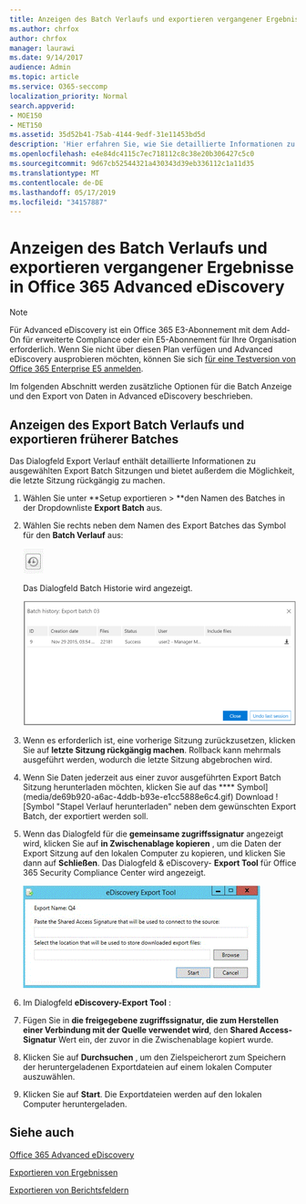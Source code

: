 ```yaml
---
title: Anzeigen des Batch Verlaufs und exportieren vergangener Ergebnisse in Office 365 Advanced eDiscovery
ms.author: chrfox
author: chrfox
manager: laurawi
ms.date: 9/14/2017
audience: Admin
ms.topic: article
ms.service: O365-seccomp
localization_priority: Normal
search.appverid:
- MOE150
- MET150
ms.assetid: 35d52b41-75ab-4144-9edf-31e11453bd5d
description: 'Hier erfahren Sie, wie Sie detaillierte Informationen zu ausgewählten Export Batch Sitzungen anzeigen und wie Sie die letzte Export Sitzung in Office 365 Advanced eDiscovery rückgängig machen.  '
ms.openlocfilehash: e4e84dc4115c7ec718112c8c38e20b306427c5c0
ms.sourcegitcommit: 9d67cb52544321a430343d39eb336112c1a11d35
ms.translationtype: MT
ms.contentlocale: de-DE
ms.lasthandoff: 05/17/2019
ms.locfileid: "34157887"
---
```

# <a name="view-batch-history-and-export-past-results-in-office-365-advanced-ediscovery"></a>Anzeigen des Batch Verlaufs und exportieren vergangener Ergebnisse in Office 365 Advanced eDiscovery

> [!NOTE]
> Für Advanced eDiscovery ist ein Office 365 E3-Abonnement mit dem Add-On für erweiterte Compliance oder ein E5-Abonnement für Ihre Organisation erforderlich. Wenn Sie nicht über diesen Plan verfügen und Advanced eDiscovery ausprobieren möchten, können Sie sich [für eine Testversion von Office 365 Enterprise E5 anmelden](https://go.microsoft.com/fwlink/p/?LinkID=698279). 
  
Im folgenden Abschnitt werden zusätzliche Optionen für die Batch Anzeige und den Export von Daten in Advanced eDiscovery beschrieben. 
  
## <a name="viewing-export-batch-history-and-exporting-previous-batches"></a>Anzeigen des Export Batch Verlaufs und exportieren früherer Batches

Das Dialogfeld Export Verlauf enthält detaillierte Informationen zu ausgewählten Export Batch Sitzungen und bietet außerdem die Möglichkeit, die letzte Sitzung rückgängig zu machen.
  
1. Wählen Sie unter **Setup exportieren \> **den Namen des Batches in der Dropdownliste **Export Batch** aus. 
    
2. Wählen Sie rechts neben dem Namen des Export Batches das Symbol für den **Batch Verlauf** aus: 
    
    ![Stapel Verlauf exportieren (Symbol)](media/a14f6ef9-0c3c-4851-b65d-9380f2d8a38a.gif)
  
    Das Dialogfeld Batch Historie wird angezeigt.
    
    ![Stapel Verlauf exportieren](media/04c5b75c-348c-491d-b4fe-716659333890.png)
  
3. Wenn es erforderlich ist, eine vorherige Sitzung zurückzusetzen, klicken Sie auf **letzte Sitzung rückgängig machen**. Rollback kann mehrmals ausgeführt werden, wodurch die letzte Sitzung abgebrochen wird.
    
4. Wenn Sie Daten jederzeit aus einer zuvor ausgeführten Export Batch Sitzung herunterladen möchten, klicken Sie auf das **** Symbol](media/de69b920-a6ac-4ddb-b93e-e1cc5888e6c4.gif) Download ![Symbol "Stapel Verlauf herunterladen" neben dem gewünschten Export Batch, der exportiert werden soll. 
    
5. Wenn das Dialogfeld für die **gemeinsame zugriffssignatur** angezeigt wird, klicken Sie auf **in Zwischenablage kopieren** , um die Daten der Export Sitzung auf den lokalen Computer zu kopieren, und klicken Sie dann auf **Schließen**. Das Dialogfeld &amp; eDiscovery- **Export Tool** für Office 365 Security Compliance Center wird angezeigt. 
    
    ![EDiscovery-Dialog Exportieren](media/01f79d2d-6da0-45e6-9c6f-ab12347572cb.gif)
  
6. Im Dialogfeld **eDiscovery-Export Tool** : 
    
1. Fügen Sie in **die freigegebene zugriffssignatur, die zum Herstellen einer Verbindung mit der Quelle verwendet wird**, den **Shared Access-Signatur** Wert ein, der zuvor in die Zwischenablage kopiert wurde. 
    
2. Klicken Sie auf **Durchsuchen** , um den Zielspeicherort zum Speichern der heruntergeladenen Exportdateien auf einem lokalen Computer auszuwählen. 
    
3. Klicken Sie auf **Start**. Die Exportdateien werden auf den lokalen Computer heruntergeladen. 
    
## <a name="see-also"></a>Siehe auch

[Office 365 Advanced eDiscovery](office-365-advanced-ediscovery.md)
  
[Exportieren von Ergebnissen](export-results-in-advanced-ediscovery.md)

[Exportieren von Berichtsfeldern](export-report-fields-in-advanced-ediscovery.md)


